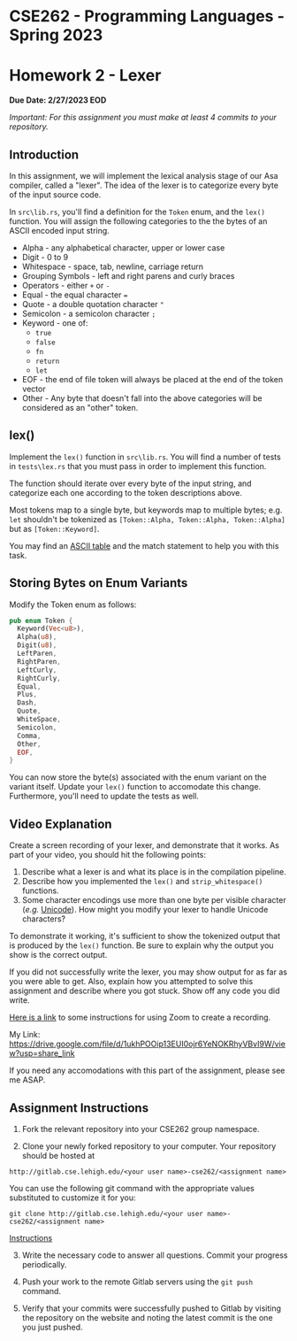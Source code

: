 # CSE262 - Programming Languages - Spring 2023

# Homework 2 - Lexer

**Due Date: 2/27/2023 EOD**

*Important: For this assignment you must make at least 4 commits to your repository.*

## Introduction

In this assignment, we will implement the lexical analysis stage of our Asa compiler, called a "lexer". The idea of the lexer is to categorize every byte of the input source code.

In `src\lib.rs`, you'll find a definition for the `Token` enum, and the `lex()` function. You will assign the following categories to the the bytes of an ASCII encoded input string.

- Alpha - any alphabetical character, upper or lower case
- Digit - 0 to 9
- Whitespace - space, tab, newline, carriage return
- Grouping Symbols - left and right parens and curly braces
- Operators - either `+` or `-`
- Equal - the equal character `=`
- Quote - a double quotation character `"`
- Semicolon - a semicolon character `;`
- Keyword - one of:
  - `true`
  - `false`
  - `fn`
  - `return`
  - `let`
- EOF - the end of file token will always be placed at the end of the token vector
- Other - Any byte that doesn't fall into the above categories will be considered as an "other" token.

## lex()

Implement the `lex()` function in `src\lib.rs`. You will find a number of tests in `tests\lex.rs` that you must pass in order to implement this function.

The function should iterate over every byte of the input string, and categorize each one according to the token descriptions above.

Most tokens map to a single byte, but keywords map to multiple bytes; e.g. `let` shouldn't be tokenized as `[Token::Alpha, Token::Alpha, Token::Alpha]` but as `[Token::Keyword]`.

You may find an [ASCII table](http://www.asciitable.com) and the match statement to help you with this task.

## Storing Bytes on Enum Variants

Modify the Token enum as follows:

```rust
pub enum Token {
  Keyword(Vec<u8>),
  Alpha(u8),
  Digit(u8),
  LeftParen,
  RightParen,
  LeftCurly,
  RightCurly,
  Equal,
  Plus,
  Dash,
  Quote,
  WhiteSpace,
  Semicolon,
  Comma,
  Other,
  EOF,
}
```
You can now store the byte(s) associated with the enum variant on the variant itself. Update your `lex()` function to accomodate this change. Furthermore, you'll need to update the tests as well.

## Video Explanation

Create a screen recording of your lexer, and demonstrate that it works. As part of your video, you should hit the following points:

1. Describe what a lexer is and what its place is in the compilation pipeline. 
2. Describe how you implemented the `lex()` and `strip_whitespace()` functions.
3. Some character encodings use more than one byte per visible character (*e.g.* [Unicode](https://en.wikipedia.org/wiki/Unicode)). How might you modify your lexer to handle Unicode characters?

To demonstrate it working, it's sufficient to show the tokenized output that is produced by the `lex()` function. Be sure to explain why the output you show is the correct output.

If you did not successfully write the lexer, you may show output for as far as you were able to get. Also, explain how you attempted to solve this assignment and describe where you got stuck. Show off any code you did write.

[Here is a link](https://support.zoom.us/hc/en-us/articles/201362473-Local-recording) to some instructions for using Zoom to create a recording. 

My Link: https://drive.google.com/file/d/1ukhPOOip13EUI0ojr6YeNOKRhyVBvI9W/view?usp=share_link

If you need any accomodations with this part of the assignment, please see me ASAP.

## Assignment Instructions

1. Fork the relevant repository into your CSE262 group namespace.

2. Clone your newly forked repository to your computer. Your repository should be hosted at 
```
http://gitlab.cse.lehigh.edu/<your user name>-cse262/<assignment name>
```
You can use the following git command with the appropriate values substituted to customize it for you:
```
git clone http://gitlab.cse.lehigh.edu/<your user name>-cse262/<assignment name>
```
[Instructions](https://docs.gitlab.com/ee/gitlab-basics/start-using-git.html#clone-a-repository) 

3. Write the necessary code to answer all questions. Commit your progress periodically.

4. Push your work to the remote Gitlab servers using the `git push` command.

5. Verify that your commits were successfully pushed to Gitlab by visiting the repository on the website and noting the latest commit is the one you just pushed.
